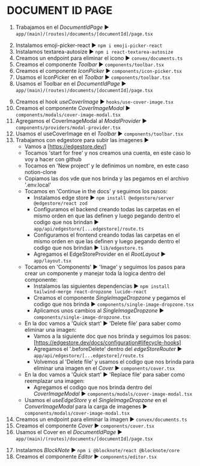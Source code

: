 # DOCUMENT ID PAGE
1. Trabajamos en el *DocumentIdPage* ► `app/(main)/(routes)/documents/[documentId]/page.tsx`
<!-- Iconos -->
2. Instalamos emoji-picker-react ► `npm i emoji-picker-react`
3. Instalamos textarea-autosize ► `npm i react-textarea-autosize`
4. Creamos un endpoint para eliminar el icono ► `convex/documents.ts`
5. Creamos el componente *Toolbar* ► `components/toolbar.tsx`
6. Creamos el componente *IconPicker* ► `components/icon-picker.tsx`
7. Usamos el IconPicker en el *Toolbar* ► `components/toolbar.tsx`
8. Usamos el Toolbar en el *DocumentIdPage* ► `app/(main)/(routes)/documents/[documentId]/page.tsx`
<!-- Imagen -->
9.  Creamos el hook *useCoverImage* ► `hooks/use-cover-image.tsx`
10. Creamos el componente *CoverImageModal* ► `components/modals/cover-image-modal.tsx`
11. Agregamos el CoverImageModal al *ModalProvider* ► `components/providers/modal-provider.tsx`
12. Usamos el useCoverImage en el *Toolbar* ► `components/toolbar.tsx`
13. Trabajamos con edgestore para subir las imagenes ► 
    - Vamos a [https://edgestore.dev/]
    - Tocamos 'start for free' y nos creamos una cuenta, en este caso lo voy a hacer con github
    - Tocamos en 'New project' y le definimos un nombre, en este caso notion-clone
    - Copiamos las dos vde que nos brinda y las pegamos en el archivo '.env.local'
    - Tocamos en 'Continue in the docs' y seguimos los pasos:
        - Instalamos edge store ► `npm install @edgestore/server @edgestore/react zod`
        - Configuramos el backend creando todas las carpetas en el mismo orden en que las definen y luego pegando dentro el codigo que nos brindan ► `app/api/edgestore/[...edgestore]/route.ts`
        - Configuramos el frontend creando todas las carpetas en el mismo orden en que las definen y luego pegando dentro el codigo que nos brindan ► `lib/edgestore.ts`
        - Agregamos el EdgeStoreProvider en el *RootLayout* ► `app/layout.tsx`
    - Tocamos en 'Components' ► 'Image' y seguimos los pasos para crear un componente y manejar toda la  logica dentro del componente: 
        - Instalamos las siguientes dependencias ► `npm install tailwind-merge react-dropzone lucide-react`
        - Creamos el componente *SingleImageDropzone* y pegamos el codigo que nos brinda ► `components/single-image-dropzone.tsx`
        - Aplicamos unos cambios al *SingleImageDropzone* ► `components/single-image-dropzone.tsx`
    - En la doc vamos a 'Quick start' ► 'Delete file' para saber como eliminar una imagen:
        - Vamos a la siguiente doc que nos brinda y seguimos los pasos: [https://edgestore.dev/docs/configuration#lifecycle-hooks]
        - Agregamos el '.beforeDelete' dentro del *edgeStoreRouter* ► `app/api/edgestore/[...edgestore]/route.ts`
        - Volvemos al 'Delete file' y usamos el codigo que nos brinda para eliminar una imagen en el *Cover* ► `components/cover.tsx`
    - En la doc vamos a 'Quick start' ► 'Replace file' para saber como reemplazar una imagen:
        - Agregamos el codigo que nos brinda dentro del *CoverImageModal* ► `components/modals/cover-image-modal.tsx`
    - Usamos el *useEdgeStore* y el *SingleImageDropzone* en el *ConverImageModal* para la carga de imagenes ► `components/modals/cover-image-modal.tsx`
14. Creamos un endpoint para eliminar la imagen ► `convex/documents.ts`
15. Creamos el componente *Cover* ► `components/cover.tsx`
16. Usamos el Cover en el *DocumentIdPage* ► `app/(main)/(routes)/documents/[documentId]/page.tsx`
<!-- Texto -->
17. Instalamos *BlockNote* ► `npm i @blocknote/react @blocknote/core`
18. Creamos el componente *Editor* ► `components/editor.tsx`
    
